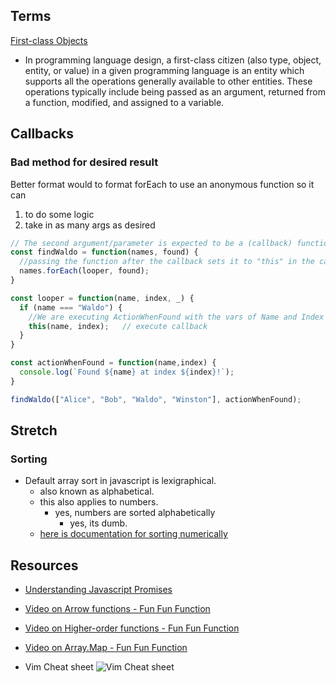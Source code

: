 ## Terms
[First-class Objects](https://en.wikipedia.org/wiki/First-class_citizen)
  - In programming language design, a first-class citizen (also type, object, entity, or value) in a given programming language is an entity which supports all the operations generally available to other entities. These operations typically include being passed as an argument, returned from a function, modified, and assigned to a variable.

## Callbacks
### Bad method for desired result
Better format would to format forEach to use an anonymous function so it can
1. to do some logic
2. take in as many args as desired
```js
// The second argument/parameter is expected to be a (callback) function
const findWaldo = function(names, found) {
  //passing the function after the callback sets it to "this" in the callbackFunction
  names.forEach(looper, found);
}

const looper = function(name, index, _) {
  if (name === "Waldo") {
    //We are executing ActionWhenFound with the vars of Name and Index
    this(name, index);   // execute callback
  }
}

const actionWhenFound = function(name,index) {
  console.log(`Found ${name} at index ${index}!`);
}

findWaldo(["Alice", "Bob", "Waldo", "Winston"], actionWhenFound);
```

## Stretch

### Sorting
- Default array sort in javascript is lexigraphical.
  - also known as alphabetical.
  - this also applies to numbers.
    - yes, numbers are sorted alphabetically
      - yes, its dumb.
  - [here is documentation for sorting numerically](http://www.javascriptkit.com/javatutors/arraysort.shtml)

## Resources
 - [Understanding Javascript Promises](https://attachments.convertkitcdnn2.com/343082/c6984633-5363-4ca2-b662-47b36693c5b2/understanding-javascript-promises.pdf)

 - [Video on Arrow functions - Fun Fun Function](https://youtu.be/6sQDTgOqh-I)

 - [Video on Higher-order functions - Fun Fun Function](https://youtu.be/BMUiFMZr7vk)

  - [Video on Array.Map - Fun Fun Function](https://youtu.be/bCqtb-Z5YGQ)

 - Vim Cheat sheet
  ![Vim Cheat sheet](http://www.viemu.com/vi-vim-cheat-sheet.gif)